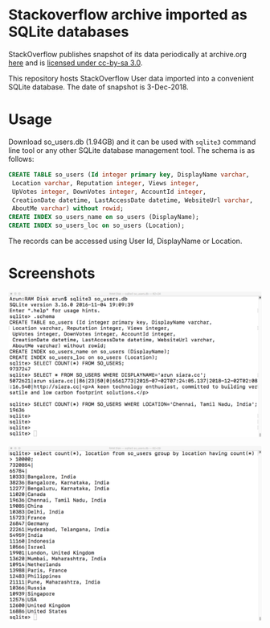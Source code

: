 # Stackoverflow archive imported as SQLite databases

StackOverflow publishes snapshot of its data periodically at archive.org [here](https://archive.org/download/stackexchange) and is [licensed under cc-by-sa 3.0](https://ia600107.us.archive.org/27/items/stackexchange/license.txt).

This repository hosts StackOverflow User data imported into a convenient SQLite database.  The date of snapshot is 3-Dec-2018.

# Usage

Download so_users.db (1.94GB) and it can be used with `sqlite3` command line tool or any other SQLite database management tool.  The schema is as follows:

```sql
CREATE TABLE so_users (Id integer primary key, DisplayName varchar, 
 Location varchar, Reputation integer, Views integer, 
 UpVotes integer, DownVotes integer, AccountId integer, 
 CreationDate datetime, LastAccessDate datetime, WebsiteUrl varchar, 
 AboutMe varchar) without rowid;
CREATE INDEX so_users_name on so_users (DisplayName);
CREATE INDEX so_users_loc on so_users (Location);
```

The records can be accessed using User Id, DisplayName or Location.

# Screenshots

![Screen shot 1](scrshot1.png?raw=true)

![Screen shot 1](scrshot2.png?raw=true)
